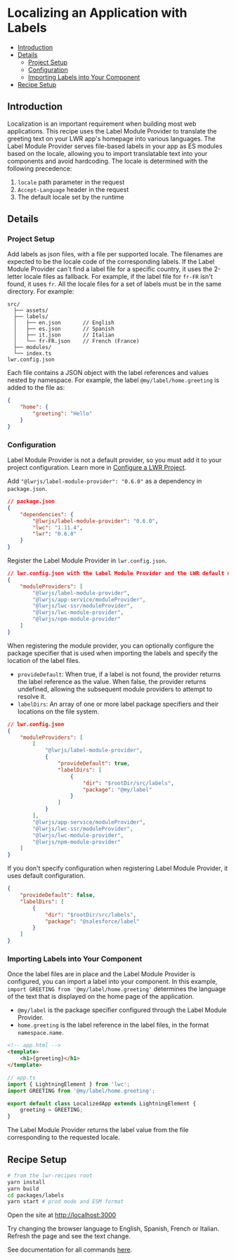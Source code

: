# Localizing an Application with Labels

-   [Introduction](#introduction)
-   [Details](#details)
    -   [Project Setup](#project-setup)
    -   [Configuration](#configuration)
    -   [Importing Labels into Your Component](#importing-labels-into-your-component)
-   [Recipe Setup](#recipe-setup)

## Introduction

Localization is an important requirement when building most web applications. This recipe uses the Label Module Provider to translate the greeting text on your LWR app's homepage into various languages. The Label Module Provider serves file-based labels in your app as ES modules based on the locale, allowing you to import translatable text into your components and avoid hardcoding. The locale is determined with the following precedence:

1. `locale` path parameter in the request
2. `Accept-Language` header in the request
3. The default locale set by the runtime

## Details

### Project Setup

Add labels as json files, with a file per supported locale. The filenames are expected to be the locale code of the corresponding labels. If the Label Module Provider can't find a label file for a specific country, it uses the 2-letter locale files as fallback. For example, if the label file for `fr-FR` isn't found, it uses `fr`. All the locale files for a set of labels must be in the same directory. For example:

```
src/
  ├── assets/
  ├── labels/
  │   ├── en.json       // English
  │   ├── es.json       // Spanish
  │   ├── it.json       // Italian
  │   └── fr-FR.json    // French (France)
  ├── modules/
  └── index.ts
lwr.config.json
```

Each file contains a JSON object with the label references and values nested by namespace. For example, the label `@my/label/home.greeting` is added to the file as:

```json
{
    "home": {
        "greeting": "Hello"
    }
}
```

### Configuration

Label Module Provider is not a default provider, so you must add it to your project configuration. Learn more in [Configure a LWR Project](../../doc/config.md#module-providers).

Add `"@lwrjs/label-module-provider": "0.6.0"` as a dependency in `package.json`.

```json
// package.json
{
    "dependencies": {
        "@lwrjs/label-module-provider": "0.6.0",
        "lwc": "1.11.4",
        "lwr": "0.6.0"
    }
}
```

Register the Label Module Provider in `lwr.config.json`.

```json
// lwr.config.json with the Label Module Provider and the LWR default module providers
{
    "moduleProviders": [
        "@lwrjs/label-module-provider",
        "@lwrjs/app-service/moduleProvider",
        "@lwrjs/lwc-ssr/moduleProvider",
        "@lwrjs/lwc-module-provider",
        "@lwrjs/npm-module-provider"
    ]
}
```

When registering the module provider, you can optionally configure the package specifier that is used when importing the labels and specify the location of the label files.

-   `provideDefault`: When true, if a label is not found, the provider returns the label reference as the value. When false, the provider returns undefined, allowing the subsequent module providers to attempt to resolve it.
-   `labelDirs`: An array of one or more label package specifiers and their locations on the file system.

```json
// lwr.config.json
{
    "moduleProviders": [
        [
            "@lwrjs/label-module-provider",
            {
                "provideDefault": true,
                "labelDirs": [
                    {
                        "dir": "$rootDir/src/labels",
                        "package": "@my/label"
                    }
                ]
            }
        ],
        "@lwrjs/app-service/moduleProvider",
        "@lwrjs/lwc-ssr/moduleProvider",
        "@lwrjs/lwc-module-provider",
        "@lwrjs/npm-module-provider"
    ]
}
```

If you don't specify configuration when registering Label Module Provider, it uses default configuration.

```json
{
    "provideDefault": false,
    "labelDirs": [
        {
            "dir": "$rootDir/src/labels",
            "package": "@salesforce/label"
        }
    ]
}
```

### Importing Labels into Your Component

Once the label files are in place and the Label Module Provider is configured, you can import a label into your component.
In this example, `import GREETING from '@my/label/home.greeting'` determines the language of the text that is displayed on the home page of the application.

-   `@my/label` is the package specifier configured through the Label Module Provider.
-   `home.greeting` is the label reference in the label files, in the format `namespace.name`.

```html
<!-- app.html -->
<template>
    <h1>{greeting}</h1>
</template>
```

```ts
// app.ts
import { LightningElement } from 'lwc';
import GREETING from '@my/label/home.greeting';

export default class LocalizedApp extends LightningElement {
    greeting = GREETING;
}
```

The Label Module Provider returns the label value from the file corresponding to the requested locale.

## Recipe Setup

```bash
# from the lwr-recipes root
yarn install
yarn build
cd packages/labels
yarn start # prod mode and ESM format
```

Open the site at [http://localhost:3000](http://localhost:3000)

Try changing the browser language to English, Spanish, French or Italian. Refresh the page and see the text change.

See documentation for all commands [here](https://github.com/salesforce/lwr-recipes/blob/master/doc/get_started.md).
